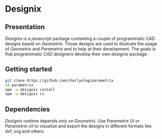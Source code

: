 Designix
========


Presentation
------------

*Designix* is a *javascript* package containing a couple of programmatic CAD designs based on *Geometrix*. Those designs are used to illustrate the usage of *Geometrix* and *Parametrix* and to help at their development.
The goals is that *programmatic CAD designers* develop their own *designix* package.


Getting started
---------------

```bash
git clone https://github.com/charlyoleg/parametrix
cd parametrix
npm -w designix install
npm -w designix ci
```

Dependencies
------------

*Designix* runtime depends only on *Geometrix*. Use *Parametrix* UI or *Parametrix-cli* to visualize and export the designs in different formats like dxf, svg and others.

